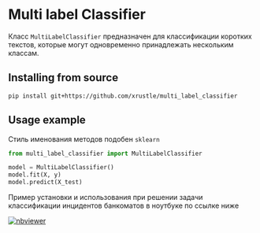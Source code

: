 # Multi label Classifier

Класс `MultiLabelClassifier` предназначен для классификации коротких текстов, которые могут одновременно принадлежать нескольким классам.

## Installing from source

```pip install git+https://github.com/xrustle/multi_label_classifier```

## Usage example
Стиль именования методов подобен `sklearn`
```python
from multi_label_classifier import MultiLabelClassifier

model = MultiLabelClassifier()
model.fit(X, y)
model.predict(X_test)
```
Пример установки и использования при решении задачи классификации инцидентов банкоматов в ноутбуке по ссылке ниже

[![nbviewer](https://raw.githubusercontent.com/jupyter/design/master/logos/Badges/nbviewer_badge.svg)](https://nbviewer.jupyter.org/...)
